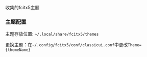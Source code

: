 收集的fcitx5主题

### 主题配置
主题存放位置: `~/.local/share/fcitx5/themes`

更换主题：在`~/.config/fcitx5/conf/classicui.conf`中更改`Theme={themeName}`
